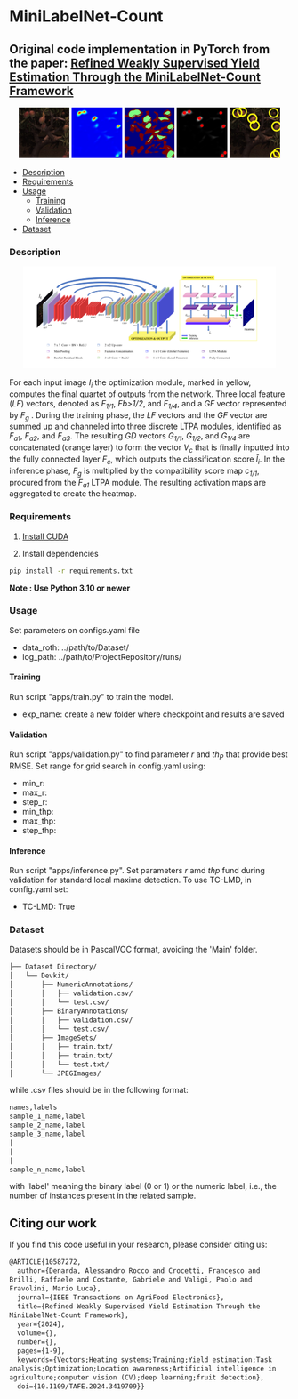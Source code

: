 # MiniLabelNet-Count

## Original code implementation in PyTorch from the paper: [Refined Weakly Supervised Yield Estimation Through the MiniLabelNet-Count Framework](https://ieeexplore.ieee.org/document/10587272)

<div style="text-align:center; width:100%; height:100%">
  <img src="pictures/O52.jpg" width="18%" />
  <img src="pictures/H52.jpg" width="18%" />
  <img src="pictures/C52.jpg" width="18%" />
  <img src="pictures/R52.jpg" width="18%" />
  <img src="pictures/D52.jpg" width="18%" />
</div>


- [Description](#description)
- [Requirements](#requirements)
- [Usage](#usage)
  - [Training](#training)
  - [Validation](#prediction)
  - [Inference](#inference)
- [Dataset](#data)

### Description


<div style="text-align:center; width:100%; height:100%">
  <img src="pictures/network2.png" width="90%" />
</div>

For each input image _I<sub>i</sub>_ the optimization module, marked in yellow, computes the
final quartet of outputs from the network. Three local feature (_LF_) vectors, denoted as _F<sub>1/1</sub>_, _Fb>1/2</sub>_, and _F<sub>1/4</sub>_, and a _GF_ vector represented by _F<sub>g</sub>_ . During the
training phase, the _LF_ vectors and the _GF_ vector are summed up and channeled into three discrete LTPA modules, identified as _F<sub>a1</sub>_, _F<sub>a2</sub>_, and _F<sub>a3</sub>_. The resulting
_GD_ vectors _G<sub>1/1</sub>_, _G<sub>1/2</sub>_, and _G<sub>1/4</sub>_ are concatenated (orange layer) to form the vector _V<sub>c</sub>_ that is finally inputted into the fully connected layer _F<sub>c</sub>_, which outputs the
classification score _$\hat{l}$<sub>i</sub>_. In the inference phase, _F<sub>g</sub>_ is multiplied by the compatibility score map _c<sub>1/1</sub>_, procured from the _F<sub>a1</sub>_ LTPA module. The resulting activation
maps are aggregated to create the heatmap.

### Requirements

1. [Install CUDA](https://developer.nvidia.com/cuda-downloads)

2. Install dependencies

```bash
pip install -r requirements.txt
```
**Note : Use Python 3.10 or newer**

### Usage
Set parameters on configs.yaml file

- data_roth: ../path/to/Dataset/
- log_path: ../path/to/ProjectRepository/runs/

#### Training 

Run script "apps/train.py" to train the model. 

- exp_name: create a new folder where checkpoint and results are saved

#### Validation

Run script "apps/validation.py" to find parameter $r$ and $th_P$ that provide best RMSE. Set range for grid search in config.yaml using:

- min_r: 
- max_r:
- step_r:
- min_thp:
- max_thp:
- step_thp: 

#### Inference

Run script "apps/inference.py". Set parameters $r$ amd $thp$ fund during validation for standard local maxima detection. To use TC-LMD, in config.yaml set:

- TC-LMD: True

### Dataset

Datasets should be in PascalVOC format, avoiding the 'Main' folder. 

    ├── Dataset Directory/
    │   └── Devkit/
    │       ├── NumericAnnotations/
    │       │   ├── validation.csv/
    │       │   └── test.csv/
    │       ├── BinaryAnnotations/
    │       │   ├── validation.csv/
    │       │   └── test.csv/
    │       ├── ImageSets/
    │       │   ├── train.txt/
    │       │   ├── train.txt/
    │       │   └── test.txt/
    │       └── JPEGImages/


 while .csv files should be in the following format:
```
names,labels
sample_1_name,label
sample_2_name,label
sample_3_name,label
|
|
|
sample_n_name,label
```

with 'label' meaning the binary label (0 or 1) or the numeric label, i.e., the number of instances present in the related sample.


## Citing our work

If you find this code useful in your research, please consider citing us:

```
@ARTICLE{10587272,
  author={Denarda, Alessandro Rocco and Crocetti, Francesco and Brilli, Raffaele and Costante, Gabriele and Valigi, Paolo and Fravolini, Mario Luca},
  journal={IEEE Transactions on AgriFood Electronics}, 
  title={Refined Weakly Supervised Yield Estimation Through the MiniLabelNet-Count Framework}, 
  year={2024},
  volume={},
  number={},
  pages={1-9},
  keywords={Vectors;Heating systems;Training;Yield estimation;Task analysis;Optimization;Location awareness;Artificial intelligence in agriculture;computer vision (CV);deep learning;fruit detection},
  doi={10.1109/TAFE.2024.3419709}}
```
